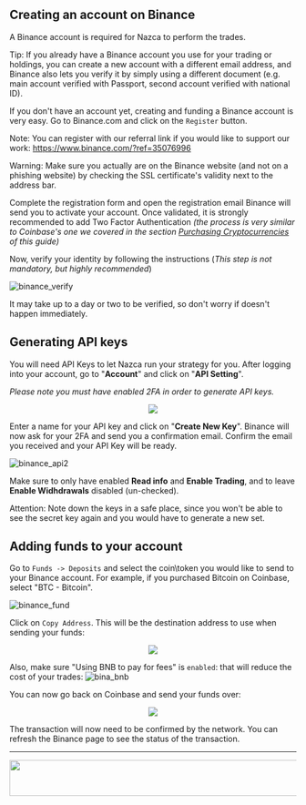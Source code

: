 ## Creating an account on Binance

A Binance account is required for Nazca to perform the trades.

Tip: If you already have a Binance account you use for your trading or holdings, you can create a new account with a different email address, and Binance also lets you verify it by simply using a different document (e.g. main account verified with Passport, second account verified with national ID).

If you don't have an account yet, creating and funding a Binance account is very easy. Go to Binance.com and click on the `Register` button. 

Note: You can register with our referral link if you would like to support our work: https://www.binance.com/?ref=35076996

Warning: Make sure you actually are on the Binance website (and not on a phishing website) by checking the SSL certificate's validity next to the address bar.

Complete the registration form and open the registration email Binance will send you to activate your account. Once validated, it is strongly recommended to add Two Factor Authentication _(the process is very similar to Coinbase's one we covered in the section [Purchasing Cryptocurrencies](coinbase.md) of this guide)_


Now, verify your identity by following the instructions (_This step is not mandatory, but highly recommended_)

![binance_verify](https://lvena26b6e621o8sl2qkx1ql-wpengine.netdna-ssl.com/wp-content/uploads/2017/10/Binance-Verification.jpg)

It may take up to a day or two to be verified, so don't worry if doesn't happen immediately.

## Generating API keys
You will need API Keys to let Nazca run your strategy for you. After logging into your account, go to "**Account**" and click on "**API Setting**".

_Please note you must have enabled 2FA in order to generate API keys._

<p align="center">
<img src="https://github.com/NazcaBot/nazcawiki/raw/master/res/api1.png">
</p>


Enter a name for your API key and click on "**Create New Key**". Binance will now ask for your 2FA and send you a confirmation email. Confirm the email you received and your API Key will be ready.

![binance_api2](https://github.com/NazcaBot/nazcawiki/raw/master/res/api3.png)

Make sure to only have enabled **Read info** and **Enable Trading**, and to leave **Enable Widhdrawals** disabled (un-checked).

Attention: Note down the keys in a safe place, since you won't be able to see the secret key again and you would have to generate a new set.


## Adding funds to your account
Go to `Funds -> Deposits` and select the coin\token you would like to send to your Binance account. For example, if you purchased Bitcoin on Coinbase, select "BTC - Bitcoin".

![binance_fund](https://i.imgur.com/fir3B29.png)

Click on `Copy Address`. This will be the destination address to use when sending your funds:

<p align="center">
<img src="https://github.com/NazcaBot/nazcawiki/raw/master/res/bina_wall.png">
</p>


Also, make sure "Using BNB to pay for fees" is `enabled`: that will reduce the cost of your trades:
![bina_bnb](https://github.com/NazcaBot/nazcawiki/raw/master/res/bina_bnb.png)

You can now go back on Coinbase and send your funds over:

<p align="center">
<img src="https://coinatmradar.com/blog/wp-content/uploads/2017/11/coinbase1.png">
</p>

The transaction will now need to be confirmed by the network. You can refresh the Binance page to see the status of the transaction.

***

<p align="center">
<img width="600" height="63" border="0" src="https://github.com/NazcaBot/nazcawiki/raw/master/res/barr.png">
</p>



